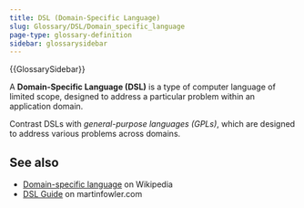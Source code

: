 ```yaml
---
title: DSL (Domain-Specific Language)
slug: Glossary/DSL/Domain_specific_language
page-type: glossary-definition
sidebar: glossarysidebar
---
```


{{GlossarySidebar}}

A **Domain-Specific Language (DSL)** is a type of computer language of limited scope, designed to address a particular problem within an application domain.

Contrast DSLs with _general-purpose languages (GPLs)_, which are designed to address various problems across domains.

## See also

- [Domain-specific language](https://en.wikipedia.org/wiki/Domain-specific_language) on Wikipedia
- [DSL Guide](https://martinfowler.com/dsl.html) on martinfowler.com
